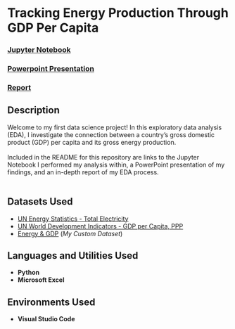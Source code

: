 <h1>Tracking Energy Production Through GDP Per Capita</h1>

 ### [Jupyter Notebook](https://github.com/eericson2005/Energy-vs-GDP/blob/25ceacea75c19c0f7557d52461a98215aa53b6e3/I-EDA%20Python%20Visualizations.ipynb)
 ### [Powerpoint Presentation](https://github.com/eericson2005/Energy-vs-GDP/blob/5f62b57975186f8daecda61b70efd18b3266571e/DASC_1003H_I-EDA_EthanEricson.pdf)
 ### [Report](https://github.com/eericson2005/Energy-vs-GDP/blob/25ceacea75c19c0f7557d52461a98215aa53b6e3/DASC_1003H-I-EDA_EthanEricson.pdf)
 
<h2>Description</h2>
Welcome to my first data science project! In this exploratory data analysis (EDA), I investigate the connection between a country’s gross domestic product (GDP) per capita and its gross energy production.<br/>
<br/>
Included in the README for this repository are links to the Jupyter Notebook I performed my analysis within, a PowerPoint presentation of my findings, and an in-depth report of my EDA process.<br/>
<br/>

<h2>Datasets Used</h2>

- [UN Energy Statistics - Total Electricity](https://data.un.org/Data.aspx?d=EDATA&f=cmID%3aEL%3btrID%3a01)
- [UN World Development Indicators - GDP per Capita, PPP](https://data.un.org/Data.aspx?d=WDI&f=Indicator_Code%3aNY.GDP.PCAP.PP.CD)
- [Energy & GDP](https://uark-my.sharepoint.com/:x:/g/personal/ericson_uark_edu/EcdUqT0jfUhDhaYRsJFZHAEBQzjTLlMRAQ8eeS40kxztnA?e=bkenCP) (<i>My Custom Dataset</i>)

<h2>Languages and Utilities Used</h2>

- <b>Python</b> 
- <b>Microsoft Excel</b>

<h2>Environments Used </h2>

- <b>Visual Studio Code</b>
